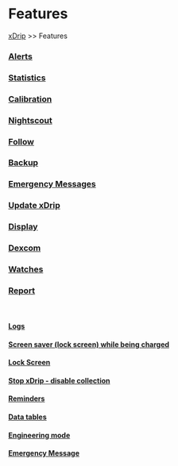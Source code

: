 # Features  
[xDrip](../README.md) >> Features  
  
### [Alerts](./Alerts_page)
### [Statistics](./Statistics)
### [Calibration](./Calibration)
### [Nightscout](./Nightscout_page)
### [Follow](./Follow_page)
### [Backup](./Backup)
### [Emergency Messages](./Emergency)
### [Update xDrip](./Updates)
### [Display](./Display/Display)
### [Dexcom](./Dexcom_page)
### [Watches](./Watches)
### [Report](./Report)
  
<br/>  
  
#### [Logs](./Logs)
#### [Screen saver (lock screen) while being charged](./Screensaver)
#### [Lock Screen](./Lock-screen)
#### [Stop xDrip - disable collection](./Stop-xDrip)
#### [Reminders](./Reminders)
#### [Data tables](./Datatables)
#### [Engineering mode](./Engineering-Mode.md)
#### [Emergency Message](./Emergency.md)
  

